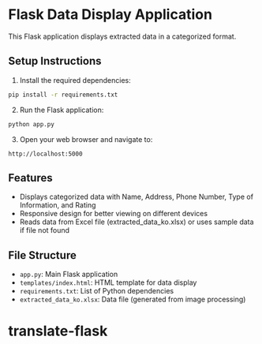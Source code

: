 # Flask Data Display Application

This Flask application displays extracted data in a categorized format.

## Setup Instructions

1. Install the required dependencies:
```bash
pip install -r requirements.txt
```

2. Run the Flask application:
```bash
python app.py
```

3. Open your web browser and navigate to:
```
http://localhost:5000
```

## Features

- Displays categorized data with Name, Address, Phone Number, Type of Information, and Rating
- Responsive design for better viewing on different devices
- Reads data from Excel file (extracted_data_ko.xlsx) or uses sample data if file not found

## File Structure

- `app.py`: Main Flask application
- `templates/index.html`: HTML template for data display
- `requirements.txt`: List of Python dependencies
- `extracted_data_ko.xlsx`: Data file (generated from image processing)
# translate-flask
